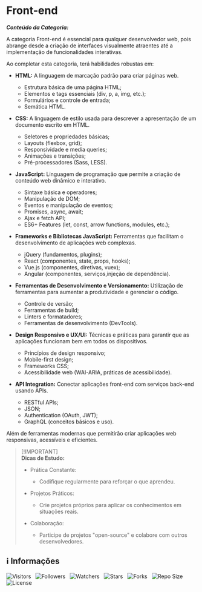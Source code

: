 <!-- Título -->
# Front-end

***Conteúdo da Categoria:***

A categoria Front-end é essencial para qualquer desenvolvedor web, pois abrange desde a criação de interfaces visualmente atraentes até a implementação de funcionalidades interativas.

Ao completar esta categoria, terá habilidades robustas em:

* **HTML:** A linguagem de marcação padrão para criar páginas web.
  * Estrutura básica de uma página HTML;
  * Elementos e tags essenciais (div, p, a, img, etc.);
  * Formulários e controle de entrada;
  * Semática HTML.

* **CSS:** A linguagem de estilo usada para descrever a apresentação de um documento escrito em HTML.
  * Seletores e propriedades básicas;
  * Layouts (flexbox, grid);
  * Responsividade e media queries;
  * Animações e transições;
  * Pré-processadores (Sass, LESS).

* **JavaScript:** Linguagem de programação que permite a criação de conteúdo web dinâmico e interativo.
  * Sintaxe básica e operadores;
  * Manipulação de DOM;
  * Eventos e manipulação de eventos;
  * Promises, async, await;
  * Ajax e fetch API;
  * ES6+ Features (let, const, arrow functions, modules, etc.);

* **Frameworks e Bibliotecas JavaScript:** Ferramentas que facilitam o desenvolvimento de aplicações web complexas.
  * jQuery (fundamentos, plugins);
  * React (componentes, state, props, hooks);
  * Vue.js (componentes, diretivas, vuex);
  * Angular (componentes, serviços,injeção de dependência).

* **Ferramentas de Desenvolvimento e Versionamento:** Utilização de ferramentas para aumentar a produtividade e gerenciar o código.
  * Controle de versão;
  * Ferramentas de build;
  * Linters e formatadores;
  * Ferramentas de desenvolvimento (DevTools).

* **Design Responsivo e UX/UI:** Técnicas e práticas para garantir que as aplicações funcionam bem em todos os dispositivos.
  * Princípios de design responsivo;
  * Mobile-first design;
  * Frameworks CSS;
  * Acessibilidade web (WAI-ARIA, práticas de acessibilidade).

* **API Integration:** Conectar aplicações front-end com serviços back-end usando APIs.
  * RESTful APIs;
  * JSON;
  * Authentication (OAuth, JWT);
  * GraphQL (conceitos básicos e uso).

Além de ferramentas modernas que permitirão criar aplicações web responsivas, acessíveis e eficientes.

> [!IMPORTANT]\
> **Dicas de Estudo:**
>
> * Prática Constante:
>   * Codifique regularmente para reforçar o que aprendeu.
>
> * Projetos Práticos:
>   * Crie projetos próprios para aplicar os conhecimentos em situações reais.
>
> * Colaboração:
>   * Participe de projetos "open-source" e colabore com outros desenvolvedores.

<!-- Informações -->
## &#8505; Informações

![Visitors](https://api.visitorbadge.io/api/visitors?path=Devsgeeknerd%2Fcat-fro-end&label=Visitantes&labelColor=%23700070&labelStyle=none&countColor=%23000fff&style=plastic&color=%23ffffff "Total de Visitantes")
&nbsp;
![Followers](https://img.shields.io/github/followers/Devsgeeknerd?style=p&label=Seguidores&labelColor=800080&color=000fff "Total de Seguidores")
&nbsp;
![Watchers](https://img.shields.io/github/watchers/Devsgeeknerd/cat-fro-end?style=p&label=Observadores&labelColor=800080&color=000fff "Total de Observadores")
&nbsp;
![Stars](https://img.shields.io/github/stars/Devsgeeknerd/cat-fro-end?style=p&label=Estrelas&labelColor=800080&color=000fff "Total de Estrelas")
&nbsp;
![Forks](https://img.shields.io/github/forks/Devsgeeknerd/cat-fro-end?style=p&label=Bifurcações&labelColor=800080&color=000fff "Total de Bifurcações")
&nbsp;
![Repo Size](https://img.shields.io/github/repo-size/Devsgeeknerd/cat-fro-end?style=p&label=Tamanho&labelColor=800080&color=000fff "Tamanho do Repositório")
&nbsp;
![License](https://img.shields.io/github/license/Devsgeeknerd/cat-fro-end?style=p&label=Licença&labelColor=800080&color=000fff "Licença do Repositório")
